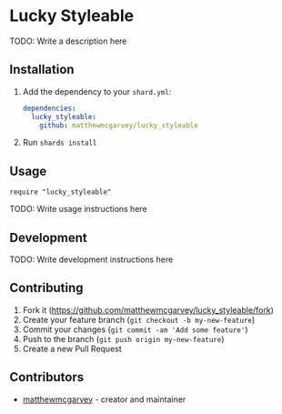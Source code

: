 # Lucky Styleable

TODO: Write a description here

## Installation

1. Add the dependency to your `shard.yml`:

   ```yaml
   dependencies:
     lucky_styleable:
       github: matthewmcgarvey/lucky_styleable
   ```

2. Run `shards install`

## Usage

```crystal
require "lucky_styleable"
```

TODO: Write usage instructions here

## Development

TODO: Write development instructions here

## Contributing

1. Fork it (<https://github.com/matthewmcgarvey/lucky_styleable/fork>)
2. Create your feature branch (`git checkout -b my-new-feature`)
3. Commit your changes (`git commit -am 'Add some feature'`)
4. Push to the branch (`git push origin my-new-feature`)
5. Create a new Pull Request

## Contributors

- [matthewmcgarvey](https://github.com/matthewmcgarvey) - creator and maintainer
